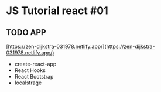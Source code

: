 # JS Tutorial react #01

## TODO APP

[https://zen-dijkstra-031978.netlify.app/](https://zen-dijkstra-031978.netlify.app/)


* create-react-app
* React Hooks
* React Bootstrap
* localstrage